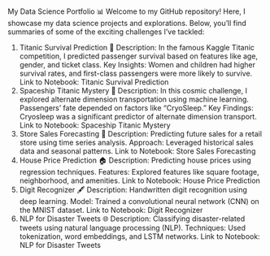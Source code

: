 My Data Science Portfolio 📊
Welcome to my GitHub repository! Here, I showcase my data science projects and explorations. Below, you’ll find summaries of some of the exciting challenges I’ve tackled:
1. Titanic Survival Prediction 🚢
Description: In the famous Kaggle Titanic competition, I predicted passenger survival based on features like age, gender, and ticket class.
Key Insights: Women and children had higher survival rates, and first-class passengers were more likely to survive.
Link to Notebook: Titanic Survival Prediction
2. Spaceship Titanic Mystery 🌌
Description: In this cosmic challenge, I explored alternate dimension transportation using machine learning. Passengers’ fate depended on factors like “CryoSleep.”
Key Findings: Cryosleep was a significant predictor of alternate dimension transport.
Link to Notebook: Spaceship Titanic Mystery
3. Store Sales Forecasting 🛒
Description: Predicting future sales for a retail store using time series analysis.
Approach: Leveraged historical sales data and seasonal patterns.
Link to Notebook: Store Sales Forecasting
4. House Price Prediction 🏠
Description: Predicting house prices using regression techniques.
Features: Explored features like square footage, neighborhood, and amenities.
Link to Notebook: House Price Prediction
5. Digit Recognizer 🖋️
Description: Handwritten digit recognition using deep learning.
Model: Trained a convolutional neural network (CNN) on the MNIST dataset.
Link to Notebook: Digit Recognizer
6. NLP for Disaster Tweets 🌐
Description: Classifying disaster-related tweets using natural language processing (NLP).
Techniques: Used tokenization, word embeddings, and LSTM networks.
Link to Notebook: NLP for Disaster Tweets
